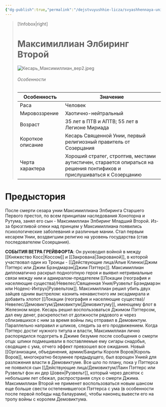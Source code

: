 ```yaml
---
{"dg-publish":true,"permalink":"/dejstvuyushhie-licza/svyashhennaya-uniya/maksimillian-elbiring-vtoroj/","dgPassFrontmatter":true}
---
```


> [!infobox|right]
> # Максимиллиан Элбиринг Второй
> ![Кесарь_Максимиллиан_вер2.jpeg](/img/user/%D0%98%D0%B7%D0%BE%D0%B1%D1%80%D0%B0%D0%B6%D0%B5%D0%BD%D0%B8%D1%8F/%D0%9A%D0%B5%D1%81%D0%B0%D1%80%D1%8C_%D0%9C%D0%B0%D0%BA%D1%81%D0%B8%D0%BC%D0%B8%D0%BB%D0%BB%D0%B8%D0%B0%D0%BD_%D0%B2%D0%B5%D1%802.jpeg)
> ###### Особенности
> | Особенность | Значение |
> | ---- | ---- |
> | Раса | Человек|
> | Мировоззрение | Хаотично-нейтральный |
> | Возраст |35 лет в ПТВ и АПТВ; 55 лет в Легионе Мириада|
> | Короткое описание |Кесарь Священной Унии, первый религиозный правитель от Созерцания |
> | Черта характера |Хороший стратег, строптив, местами аутистичен, старается опираться на решения понтификов и прислушиваться к Созерцанию|

# Предыстория

После смерти сезара унии Максимиллиана Элбиринга Старшего Первого престол, по всем принципам наследования Хоноторна и Рутума, занял его сын - Максимиллиан Элбиринг Младший Второй. Из-за брюзгливой опеки над принцем у Максимиллиана появились психологические заболевания и различные мании. Стал первым кесарем Унии, воздвигшим религию на уровень государства (став последователем Созерцания).


**СОБЫТИЯ ВЕТРА ГРЕЙВФОРТА**:
Он руководил войной в между [[Княжество Косс\|Коссом]] и [[Закрована\|Закрованой]], в которой участвовал один из Троицы - [[Действующие лица/Алые Клинки/Джим Пэттерс или Джим Брэндмарэн\|Джим Пэттерс]]. Максимиллиан дипломатично раскрыл подноготную героя и выявил нетривиальные связи между ним и адмиралом-предателем [[Локации (география и населяющие существа)/Невелес/Священная Уния/Рузвельт Брэндмарэн или Ноденс-Интрух\|Рузвельтом]]. Максимиллиан решил убить двух зайцев одним выстрелом: казнить ненавистного им эксадмирала и добавить хлопот [[Локации (география и населяющие существа)/Невелес/Демовиктум/Демовиктум\|Демовиктуму]], имеющему флот в Железном море. Кесарь решил воспользоваться Джимом Пэттерсом, дал ему денег, раскрепостил от должности рядового и через сблизившихся с ним за время войны лиц отправил в Демовиктум. Параллельно направил и шпиков, следить за его продвижением. Когда Пэттерс достиг нужного титула и власти, Максимиллиан лично распорядился подогреть в Джиме безумие после сообщения о смерти отца: шпики подмешивали в поставляемые ему сигары снадобья, сводящие с ума, отчего эффект превзошел все ожидания. Новый [[Организации, объединения, армии/Бандиты Короля Воров\|Король Воров]], многократно безумнее предыдущего, был взрощен Унией для разложения власти в Демовиктуме. Все шло по плану, пока у Пэттерса не появился сын [[Действующие лица/Демовиктум/Лаин Пэттерс или Рузвельт фон ин дер Шовен\|Рузвельт]], который через десяток с небольшим лет сбежал, распространяя слух о смерти Джима. Максимиллиан Второй не применет воспользоваться новым шансом еще больше свести остепенившегося Пэттерса с ума (в особенности после первой победы над балаурами), чтобы наконец вывести его на тропу войны с королем Демовиктума. 